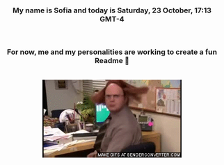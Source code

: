 


<div align="center">
<h3 >My name is Sofia and today is Saturday, 23 October, 17:13 GMT-4</h3><br>
<h3 >For now, me and my personalities are working to create a fun Readme 👋
</h3><br>
<img src='img/dwight.gif' alt='working...'/>
</div>
